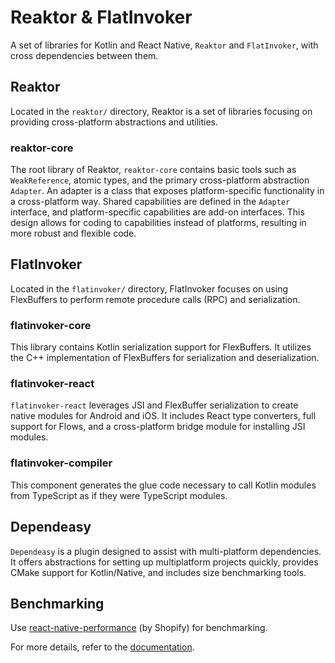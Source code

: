 # Reaktor & FlatInvoker

A set of libraries for Kotlin and React Native, `Reaktor` and `FlatInvoker`, with cross dependencies between them.

## Reaktor

Located in the `reaktor/` directory, Reaktor is a set of libraries focusing on providing cross-platform abstractions and utilities.

### reaktor-core

The root library of Reaktor, `reaktor-core` contains basic tools such as `WeakReference`, atomic types, and the primary cross-platform abstraction `Adapter`. An adapter is a class that exposes platform-specific functionality in a cross-platform way. Shared capabilities are defined in the `Adapter` interface, and platform-specific capabilities are add-on interfaces. This design allows for coding to capabilities instead of platforms, resulting in more robust and flexible code.

## FlatInvoker

Located in the `flatinvoker/` directory, FlatInvoker focuses on using FlexBuffers to perform remote procedure calls (RPC) and serialization.

### flatinvoker-core

This library contains Kotlin serialization support for FlexBuffers. It utilizes the C++ implementation of FlexBuffers for serialization and deserialization.

### flatinvoker-react

`flatinvoker-react` leverages JSI and FlexBuffer serialization to create native modules for Android and iOS. It includes React type converters, full support for Flows, and a cross-platform bridge module for installing JSI modules.

### flatinvoker-compiler

This component generates the glue code necessary to call Kotlin modules from TypeScript as if they were TypeScript modules.

## Dependeasy

`Dependeasy` is a plugin designed to assist with multi-platform dependencies. It offers abstractions for setting up multiplatform projects quickly, provides CMake support for Kotlin/Native, and includes size benchmarking tools.

## Benchmarking

Use [react-native-performance](https://github.com/Shopify/react-native-performance) (by Shopify) for benchmarking.

For more details, refer to the [documentation](https://docs.google.com/document/d/1dwy5Cy9FO5CpWikQ4a2AUtIu2tHRKMmm9ezaycKIp9A/edit).
